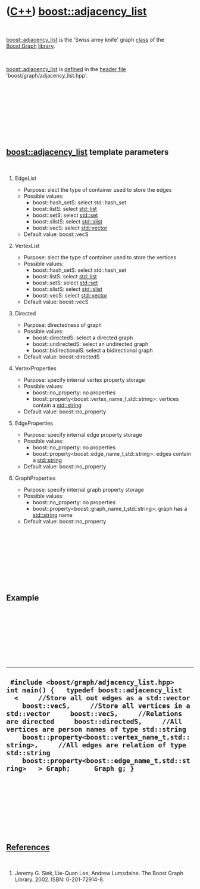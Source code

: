 



 

 

 

 

 

([C++](Cpp.htm)) [boost::adjacency\_list](CppAdjacency_list.htm)
================================================================

 

[boost::adjacency\_list](CppAdjacency_list.htm) is the 'Swiss army
knife' graph [class](CppClass.htm) of the [Boost.Graph](CppGraph.htm)
[library](CppLibrary.htm).

 

[boost::adjacency\_list](CppAdjacency_list.htm) is
[defined](CppDefinition.htm) in the [header file](CppHeaderFile.htm)
'boost/graph/adjacency\_list.hpp'.

 

 

 

 

 

[boost::adjacency\_list](CppAdjacency_list.htm) template parameters
-------------------------------------------------------------------

 

1.  EdgeList
    -   Purpose: slect the type of container used to store the edges
    -   Possible values:
        -   boost::hash\_setS: select std::hash\_set
        -   boost::listS: select [std::list](CppList.htm)
        -   boost::setS: select [std::set](CppSet.htm)
        -   boost::slistS: select [std::slist](CppSlist.htm)
        -   boost::vecS: select [std::vector](CppVector.htm)
    -   Default value: boost::vecS

2.  VertexList
    -   Purpose: slect the type of container used to store the vertices
    -   Possible values:
        -   boost::hash\_setS: select std::hash\_set
        -   boost::listS: select [std::list](CppList.htm)
        -   boost::setS: select [std::set](CppSet.htm)
        -   boost::slistS: select [std::slist](CppSlist.htm)
        -   boost::vecS: select [std::vector](CppVector.htm)
    -   Default value: boost::vecS

3.  Directed
    -   Purpose: directedness of graph
    -   Possible values:
        -   boost::directedS: select a directed graph
        -   boost::undirectedS: select an undirected graph
        -   boost::bidirectionalS: select a bidirectional graph
    -   Default value: boost::directedS

4.  VertexProperties
    -   Purpose: specify internal vertex property storage
    -   Possible values:
        -   boost::no\_property: no properties
        -   boost::property&lt;boost::vertex\_name\_t,std::string&gt;:
            vertices contain a [std::string](CppString.htm)
    -   Default value: boost::no\_property

5.  EdgeProperties
    -   Purpose: specify internal edge property storage
    -   Possible values:
        -   boost::no\_property: no properties
        -   boost::property&lt;boost::edge\_name\_t,std::string&gt;:
            edges contain a [std::string](CppString.htm)
    -   Default value: boost::no\_property

6.  GraphProperties
    -   Purpose: specify internal graph property storage
    -   Possible values:
        -   boost::no\_property: no properties
        -   boost::property&lt;boost::graph\_name\_t,std::string&gt;:
            graph has a [std::string](CppString.htm) name
    -   Default value: boost::no\_property

 

 

 

 

 

Example
-------

 

 

 

 

 

  -------------------------------------------------------------------------------------------------------------------------------------------------------------------------------------------------------------------------------------------------------------------------------------------------------------------------------------------------------------------------------------------------------------------------------------------------------------------------------------------------------------------------
  ` #include <boost/graph/adjacency_list.hpp>  int main() {   typedef boost::adjacency_list   <     //Store all out edges as a std::vector     boost::vecS,     //Store all vertices in a std::vector     boost::vecS,     //Relations are directed     boost::directedS,     //All vertices are person names of type std::string     boost::property<boost::vertex_name_t,std::string>,     //All edges are relation of type std::string     boost::property<boost::edge_name_t,std::string>   > Graph;      Graph g; }`
  -------------------------------------------------------------------------------------------------------------------------------------------------------------------------------------------------------------------------------------------------------------------------------------------------------------------------------------------------------------------------------------------------------------------------------------------------------------------------------------------------------------------------

 

 

 

 

 

[References](CppReferences.htm)
-------------------------------

 

1.  Jeremy G. Siek, Lie-Quan Lee, Andrew Lumsdaine. The Boost
    Graph Library. 2002. ISBN: 0-201-72914-8.

 

 

 

 

 





 



